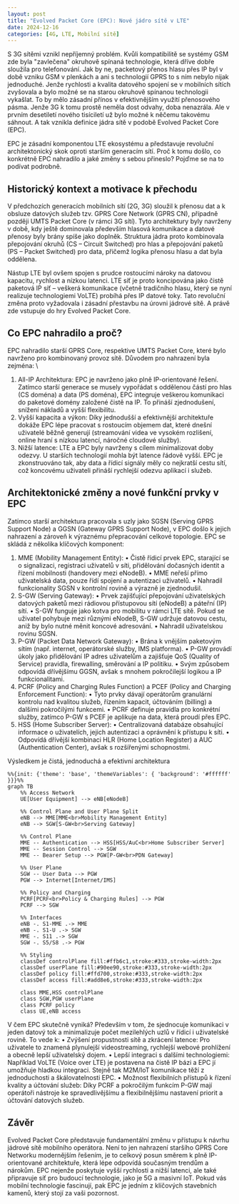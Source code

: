 ```yaml
---
layout: post
title: "Evolved Packet Core (EPC): Nové jádro sítě v LTE"
date: 2024-12-16
categories: [4G, LTE, Mobilní sítě]
---
```


S 3G sítěmi vznikl nepříjemný problém. Kvůli kompatibilitě se systémy GSM zde byla "zavlečena" okruhově spínaná technologie, která dříve dobře sloužila pro telefonování. Jak by ne, packetový přenos hlasu přes IP byl v době vzniku GSM v plenkách a ani s technologií GPRS to s ním nebylo nijak jednoduché. Jenže rychlosti a kvalita datového spojení se v mobilních sítích zvyšovala a bylo možné se na starou okruhově spínanou technologii vykašlat. To by mělo zásadní přínos v efektivnějším využití přenosového pásma. Jenže 3G k tomu prostě neměla dost odvahy, doba nenazrála. Ale v prvním desetiletí nového tisíciletí už bylo možné k něčemu takovému sáhnout. A tak vznikla definice jádra sítě v podobě Evolved Packet Core (EPC). 

EPC je zásadní komponentou LTE ekosystému a představuje revoluční architektonický skok oproti starším generacím sítí. Proč k tomu došlo, co konkrétně EPC nahradilo a jaké změny s sebou přineslo? Pojďme se na to podívat podrobně.

## Historický kontext a motivace k přechodu

V předchozích generacích mobilních sítí (2G, 3G) sloužil k přenosu dat a k obsluze datových služeb tzv. GPRS Core Network (GPRS CN), případně později UMTS Packet Core (v rámci 3G sítí). Tyto architektury byly navrženy v době, kdy ještě dominovala především hlasová komunikace a datové přenosy byly brány spíše jako doplněk. Struktura jádra proto kombinovala přepojování okruhů (CS – Circuit Switched) pro hlas a přepojování paketů (PS – Packet Switched) pro data, přičemž logika přenosu hlasu a dat byla oddělena.

Nástup LTE byl ovšem spojen s prudce rostoucími nároky na datovou kapacitu, rychlost a nízkou latenci. LTE síť je proto koncipována jako čistě paketová IP síť – veškerá komunikace (včetně tradičního hlasu, který se nyní realizuje technologiemi VoLTE) probíhá přes IP datové toky. Tato revoluční změna proto vyžadovala i zásadní přestavbu na úrovni jádrové sítě. A právě zde vstupuje do hry Evolved Packet Core.

## Co EPC nahradilo a proč?

EPC nahradilo starší GPRS Core, respektive UMTS Packet Core, které bylo navrženo pro kombinovaný provoz sítě. Důvodem pro nahrazení byla zejména: \
1.	All-IP Architektura: EPC je navrženo jako plně IP-orientované řešení. Zatímco starší generace se musely vypořádat s oddělenou částí pro hlas (CS doména) a data (PS doména), EPC integruje veškerou komunikaci do paketové domény založené čistě na IP. To přináší zjednodušení, snížení nákladů a vyšší flexibilitu.
2.	Vyšší kapacita a výkon: Díky jednodušší a efektivnější architektuře dokáže EPC lépe pracovat s rostoucím objemem dat, které dnešní uživatelé běžně generují (streamování videa ve vysokém rozlišení, online hraní s nízkou latencí, náročné cloudové služby).
3.	Nižší latence: LTE a EPC byly navrženy s cílem minimalizovat doby odezvy. U starších technologií mohla být latence řádově vyšší. EPC je zkonstruováno tak, aby data a řídicí signály měly co nejkratší cestu sítí, což koncovému uživateli přináší rychlejší odezvu aplikací i služeb.

## Architektonické změny a nové funkční prvky v EPC

Zatímco starší architektura pracovala s uzly jako SGSN (Serving GPRS Support Node) a GGSN (Gateway GPRS Support Node), v EPC došlo k jejich nahrazení a zároveň k výraznému přepracování celkové topologie. EPC se skládá z několika klíčových komponent:

1.	MME (Mobility Management Entity):
    •	Čistě řídicí prvek EPC, starající se o signalizaci, registraci uživatelů v síti, přidělování dočasných identit a řízení mobilnosti (handovery mezi eNodeB).
    •	MME neřeší přímo uživatelská data, pouze řídí spojení a autentizaci uživatelů.
    •	Nahradil funkcionality SGSN v kontrolní rovině a výrazně je zjednodušil.
2.	S-GW (Serving Gateway):
	•	Prvek zajišťující přepojování uživatelských datových paketů mezi rádiovou přístupovou sítí (eNodeB) a páteřní (IP) sítí.
	•	S-GW funguje jako kotva pro mobilitu v rámci LTE sítě. Pokud se uživatel pohybuje mezi různými eNodeB, S-GW udržuje datovou cestu, aniž by bylo nutné měnit koncové adresování.
	•	Nahradil uživatelskou rovinu SGSN.
3.	P-GW (Packet Data Network Gateway):
	•	Brána k vnějším paketovým sítím (např. internet, operátorské služby, IMS platforma).
	•	P-GW provádí úkoly jako přidělování IP adres uživatelům a zajišťuje QoS (Quality of Service) pravidla, firewalling, směrování a IP politiku.
	•	Svým způsobem odpovídá dřívějšímu GGSN, avšak s mnohem pokročilejší logikou a IP funkcionalitami.
4.	PCRF (Policy and Charging Rules Function) a PCEF (Policy and Charging Enforcement Function):
	•	Tyto prvky dávají operátorům granulární kontrolu nad kvalitou služeb, řízením kapacit, účtováním (billing) a dalšími pokročilými funkcemi.
	•	PCRF definuje pravidla pro konkrétní služby, zatímco P-GW s PCEF je aplikuje na data, která proudí přes EPC.
5.	HSS (Home Subscriber Server):
	•	Centralizovaná databáze obsahující informace o uživatelích, jejich autentizaci a oprávnění k přístupu k síti.
	•	Odpovídá dřívější kombinaci HLR (Home Location Register) a AUC (Authentication Center), avšak s rozšířenými schopnostmi.

Výsledkem je čistá, jednoduchá a efektivní architektura

```mermaid
%%{init: {'theme': 'base', 'themeVariables': { 'background': '#ffffff' }}}%%
graph TB
    %% Access Network
    UE[User Equipment] --> eNB[eNodeB]
    
    %% Control Plane and User Plane Split
    eNB --> MME[MME<br>Mobility Management Entity]
    eNB --> SGW[S-GW<br>Serving Gateway]
    
    %% Control Plane
    MME -- Authentication --> HSS[HSS/AuC<br>Home Subscriber Server]
    MME -- Session Control --> SGW
    MME -- Bearer Setup --> PGW[P-GW<br>PDN Gateway]
    
    %% User Plane
    SGW -- User Data --> PGW
    PGW --> Internet[Internet/IMS]
    
    %% Policy and Charging
    PCRF[PCRF<br>Policy & Charging Rules] --> PGW
    PCRF --> SGW
    
    %% Interfaces
    eNB -. S1-MME .-> MME
    eNB -. S1-U .-> SGW
    MME -. S11 .-> SGW
    SGW -. S5/S8 .-> PGW
    
    %% Styling
    classDef controlPlane fill:#ffb6c1,stroke:#333,stroke-width:2px
    classDef userPlane fill:#90ee90,stroke:#333,stroke-width:2px
    classDef policy fill:#ffd700,stroke:#333,stroke-width:2px
    classDef access fill:#add8e6,stroke:#333,stroke-width:2px
    
    class MME,HSS controlPlane
    class SGW,PGW userPlane
    class PCRF policy
    class UE,eNB access
```



V čem EPC skutečně vyniká? Především v tom, že sjednocuje komunikaci v jeden datový tok a minimalizuje počet mezilehlých uzlů v řídicí i uživatelské rovině. To vede k:
•	Zvýšení propustnosti sítě a zkrácení latence: Pro uživatele to znamená plynulejší videostreaming, rychlejší webové prohlížení a obecně lepší uživatelský dojem.
•	Lepší integraci s dalšími technologiemi: Například VoLTE (Voice over LTE) je postavena na čistě IP bázi a EPC jí umožňuje hladkou integraci. Stejně tak M2M/IoT komunikace těží z jednoduchosti a škálovatelnosti EPC.
•	Možnost flexibilních přístupů k řízení kvality a účtování služeb: Díky PCRF a pokročilým funkcím P-GW mají operátoři nástroje ke spravedlivějšímu a flexibilnějšímu nastavení priorit a účtování datových služeb.

## Závěr

Evolved Packet Core představuje fundamentální změnu v přístupu k návrhu jádrové sítě mobilního operátora. Není to jen nahrazení staršího GPRS Core Networku modernějším řešením, je to celkový posun směrem k plně IP-orientované architektuře, která lépe odpovídá současným trendům a nárokům. EPC nejenže poskytuje vyšší rychlosti a nižší latenci, ale také připravuje síť pro budoucí technologie, jako je 5G a masivní IoT. Pokud vás mobilní technologie fascinují, pak EPC je jedním z klíčových stavebních kamenů, který stojí za vaši pozornost.